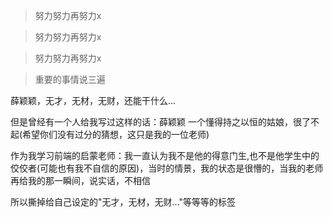 > 努力努力再努力x

> 努力努力再努力x

> 努力努力再努力x

> 重要的事情说三遍

薛颖颖，无才，无材，无财，还能干什么...

但是曾经有一个人给我写过这样的话：薛颖颖 一个懂得持之以恒的姑娘，很了不起(希望你们没有过分的猜想，这只是我的一位老师)

作为我学习前端的启蒙老师：我一直认为我不是他的得意门生,也不是他学生中的佼佼者(可能也有我不自信的原因)，当时的情景，我的状态是很懵的，当我的老师再给我的那一瞬间，说实话，不相信

所以撕掉给自己设定的"无才，无材，无财..."等等等的标签


<!--- [Upgrading to Progressive Web Apps][9] · [JSConf China Shanghai 2017](http://2017.jsconf.cn/)
- Building Progressive Web Apps · [CSDI Guangzhou 2017](http://www.csdisummit.com/)
- The State of Progressive Web App · GDG IO Redux Beijing 2017
- PWA Rehashing · Baidu HQ Beijing 2017
- [Service Worker 101][5] · GDG DevFest Beijing 2016
- [Progressive Web Apps][4] · QCon Shanghai 2016
- Progressive Web App in my POV · GDG IO Redux Beijing 2016
- [CSS Still Sucks 2015][2] · 2015
- [JavaScript Modularization Journey][1] · 2015



[1]: //huangxuan.me/2015/07/09/js-module-7day/
[2]: //huangxuan.me/2015/12/28/css-sucks-2015/
[3]: //huangxuan.me/2016/06/05/pwa-in-my-pov/
[4]: //huangxuan.me/2016/10/20/pwa-qcon2016/
[5]: //huangxuan.me/2016/11/20/sw-101-gdgdf/
[6]: https://yanshuo.io/assets/player/?deck=58ac8598b123db0067292f92 "PWA Rehashing"
[7]: https://yanshuo.io/assets/player/?deck=593ad6fbfe88c2006a0a0d6d "The State of PWA"
[8]: https://yanshuo.io/assets/player/?deck=594d673d570c357d0698a950 "Building PWA"
[9]: //huangxuan.me/jsconfcn2017/-->


